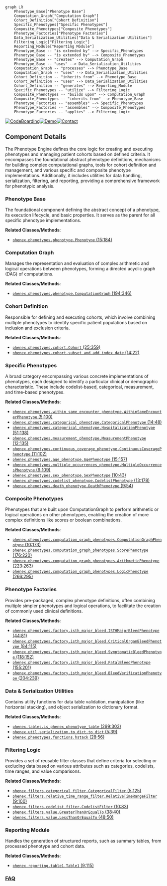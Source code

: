 ```mermaid
graph LR
    Phenotype_Base["Phenotype Base"]
    Computation_Graph["Computation Graph"]
    Cohort_Definition["Cohort Definition"]
    Specific_Phenotypes["Specific Phenotypes"]
    Composite_Phenotypes["Composite Phenotypes"]
    Phenotype_Factories["Phenotype Factories"]
    Data_Serialization_Utilities["Data & Serialization Utilities"]
    Filtering_Logic["Filtering Logic"]
    Reporting_Module["Reporting Module"]
    Phenotype_Base -- "is extended by" --> Specific_Phenotypes
    Phenotype_Base -- "is extended by" --> Composite_Phenotypes
    Phenotype_Base -- "creates" --> Computation_Graph
    Phenotype_Base -- "uses" --> Data_Serialization_Utilities
    Computation_Graph -- "processes" --> Phenotype_Base
    Computation_Graph -- "uses" --> Data_Serialization_Utilities
    Cohort_Definition -- "inherits from" --> Phenotype_Base
    Cohort_Definition -- "uses" --> Data_Serialization_Utilities
    Cohort_Definition -- "generates" --> Reporting_Module
    Specific_Phenotypes -- "utilize" --> Filtering_Logic
    Composite_Phenotypes -- "builds upon" --> Computation_Graph
    Composite_Phenotypes -- "inherits from" --> Phenotype_Base
    Phenotype_Factories -- "assembles" --> Specific_Phenotypes
    Phenotype_Factories -- "assembles" --> Composite_Phenotypes
    Phenotype_Factories -- "applies" --> Filtering_Logic
```
[![CodeBoarding](https://img.shields.io/badge/Generated%20by-CodeBoarding-9cf?style=flat-square)](https://github.com/CodeBoarding/CodeBoarding)[![Demo](https://img.shields.io/badge/Try%20our-Demo-blue?style=flat-square)](https://www.codeboarding.org/demo)[![Contact](https://img.shields.io/badge/Contact%20us%20-%20contact@codeboarding.org-lightgrey?style=flat-square)](mailto:contact@codeboarding.org)

## Component Details

The Phenotype Engine defines the core logic for creating and executing phenotypes and managing patient cohorts based on defined criteria. It encompasses the foundational abstract phenotype definitions, mechanisms for building complex computational graphs, tools for cohort definition and management, and various specific and composite phenotype implementations. Additionally, it includes utilities for data handling, serialization, filtering, and reporting, providing a comprehensive framework for phenotypic analysis.

### Phenotype Base
The foundational component defining the abstract concept of a phenotype, its execution lifecycle, and basic properties. It serves as the parent for all specific phenotype implementations.


**Related Classes/Methods**:

- <a href="https://github.com/Bayer-Group/PhenEx/blob/master/phenex/phenotypes/phenotype.py#L15-L184" target="_blank" rel="noopener noreferrer">`phenex.phenotypes.phenotype.Phenotype` (15:184)</a>


### Computation Graph
Manages the representation and evaluation of complex arithmetic and logical operations between phenotypes, forming a directed acyclic graph (DAG) of computations.


**Related Classes/Methods**:

- <a href="https://github.com/Bayer-Group/PhenEx/blob/master/phenex/phenotypes/phenotype.py#L194-L346" target="_blank" rel="noopener noreferrer">`phenex.phenotypes.phenotype.ComputationGraph` (194:346)</a>


### Cohort Definition
Responsible for defining and executing cohorts, which involve combining multiple phenotypes to identify specific patient populations based on inclusion and exclusion criteria.


**Related Classes/Methods**:

- <a href="https://github.com/Bayer-Group/PhenEx/blob/master/phenex/phenotypes/cohort.py#L25-L359" target="_blank" rel="noopener noreferrer">`phenex.phenotypes.cohort.Cohort` (25:359)</a>
- <a href="https://github.com/Bayer-Group/PhenEx/blob/master/phenex/phenotypes/cohort.py#L14-L22" target="_blank" rel="noopener noreferrer">`phenex.phenotypes.cohort.subset_and_add_index_date` (14:22)</a>


### Specific Phenotypes
A broad category encompassing various concrete implementations of phenotypes, each designed to identify a particular clinical or demographic characteristic. These include codelist-based, categorical, measurement, and time-based phenotypes.


**Related Classes/Methods**:

- <a href="https://github.com/Bayer-Group/PhenEx/blob/master/phenex/phenotypes/within_same_encounter_phenotype.py#L5-L100" target="_blank" rel="noopener noreferrer">`phenex.phenotypes.within_same_encounter_phenotype.WithinSameEncounterPhenotype` (5:100)</a>
- <a href="https://github.com/Bayer-Group/PhenEx/blob/master/phenex/phenotypes/categorical_phenotype.py#L14-L48" target="_blank" rel="noopener noreferrer">`phenex.phenotypes.categorical_phenotype.CategoricalPhenotype` (14:48)</a>
- <a href="https://github.com/Bayer-Group/PhenEx/blob/master/phenex/phenotypes/categorical_phenotype.py#L51-L138" target="_blank" rel="noopener noreferrer">`phenex.phenotypes.categorical_phenotype.HospitalizationPhenotype` (51:138)</a>
- <a href="https://github.com/Bayer-Group/PhenEx/blob/master/phenex/phenotypes/measurement_phenotype.py#L12-L135" target="_blank" rel="noopener noreferrer">`phenex.phenotypes.measurement_phenotype.MeasurementPhenotype` (12:135)</a>
- <a href="https://github.com/Bayer-Group/PhenEx/blob/master/phenex/phenotypes/continuous_coverage_phenotype.py#L11-L102" target="_blank" rel="noopener noreferrer">`phenex.phenotypes.continuous_coverage_phenotype.ContinuousCoveragePhenotype` (11:102)</a>
- <a href="https://github.com/Bayer-Group/PhenEx/blob/master/phenex/phenotypes/age_phenotype.py#L15-L157" target="_blank" rel="noopener noreferrer">`phenex.phenotypes.age_phenotype.AgePhenotype` (15:157)</a>
- <a href="https://github.com/Bayer-Group/PhenEx/blob/master/phenex/phenotypes/multiple_occurrences_phenotype.py#L9-L109" target="_blank" rel="noopener noreferrer">`phenex.phenotypes.multiple_occurrences_phenotype.MultipleOccurrencesPhenotype` (9:109)</a>
- <a href="https://github.com/Bayer-Group/PhenEx/blob/master/phenex/phenotypes/sex_phenotype.py#L10-L43" target="_blank" rel="noopener noreferrer">`phenex.phenotypes.sex_phenotype.SexPhenotype` (10:43)</a>
- <a href="https://github.com/Bayer-Group/PhenEx/blob/master/phenex/phenotypes/codelist_phenotype.py#L13-L178" target="_blank" rel="noopener noreferrer">`phenex.phenotypes.codelist_phenotype.CodelistPhenotype` (13:178)</a>
- <a href="https://github.com/Bayer-Group/PhenEx/blob/master/phenex/phenotypes/death_phenotype.py#L9-L54" target="_blank" rel="noopener noreferrer">`phenex.phenotypes.death_phenotype.DeathPhenotype` (9:54)</a>


### Composite Phenotypes
Phenotypes that are built upon ComputationGraph to perform arithmetic or logical operations on other phenotypes, enabling the creation of more complex definitions like scores or boolean combinations.


**Related Classes/Methods**:

- <a href="https://github.com/Bayer-Group/PhenEx/blob/master/phenex/phenotypes/computation_graph_phenotypes.py#L10-L173" target="_blank" rel="noopener noreferrer">`phenex.phenotypes.computation_graph_phenotypes.ComputationGraphPhenotype` (10:173)</a>
- <a href="https://github.com/Bayer-Group/PhenEx/blob/master/phenex/phenotypes/computation_graph_phenotypes.py#L176-L220" target="_blank" rel="noopener noreferrer">`phenex.phenotypes.computation_graph_phenotypes.ScorePhenotype` (176:220)</a>
- <a href="https://github.com/Bayer-Group/PhenEx/blob/master/phenex/phenotypes/computation_graph_phenotypes.py#L223-L263" target="_blank" rel="noopener noreferrer">`phenex.phenotypes.computation_graph_phenotypes.ArithmeticPhenotype` (223:263)</a>
- <a href="https://github.com/Bayer-Group/PhenEx/blob/master/phenex/phenotypes/computation_graph_phenotypes.py#L266-L295" target="_blank" rel="noopener noreferrer">`phenex.phenotypes.computation_graph_phenotypes.LogicPhenotype` (266:295)</a>


### Phenotype Factories
Provides pre-packaged, complex phenotype definitions, often combining multiple simpler phenotypes and logical operations, to facilitate the creation of commonly used clinical definitions.


**Related Classes/Methods**:

- <a href="https://github.com/Bayer-Group/PhenEx/blob/master/phenex/phenotypes/factory/isth_major_bleed.py#L44-L81" target="_blank" rel="noopener noreferrer">`phenex.phenotypes.factory.isth_major_bleed.ISTHMajorBleedPhenotype` (44:81)</a>
- <a href="https://github.com/Bayer-Group/PhenEx/blob/master/phenex/phenotypes/factory/isth_major_bleed.py#L84-L115" target="_blank" rel="noopener noreferrer">`phenex.phenotypes.factory.isth_major_bleed.CriticalOrganBleedPhenotype` (84:115)</a>
- <a href="https://github.com/Bayer-Group/PhenEx/blob/master/phenex/phenotypes/factory/isth_major_bleed.py#L118-L152" target="_blank" rel="noopener noreferrer">`phenex.phenotypes.factory.isth_major_bleed.SymptomaticBleedPhenotype` (118:152)</a>
- <a href="https://github.com/Bayer-Group/PhenEx/blob/master/phenex/phenotypes/factory/isth_major_bleed.py#L155-L201" target="_blank" rel="noopener noreferrer">`phenex.phenotypes.factory.isth_major_bleed.FatalBleedPhenotype` (155:201)</a>
- <a href="https://github.com/Bayer-Group/PhenEx/blob/master/phenex/phenotypes/factory/isth_major_bleed.py#L204-L239" target="_blank" rel="noopener noreferrer">`phenex.phenotypes.factory.isth_major_bleed.BleedVerificationPhenotype` (204:239)</a>


### Data & Serialization Utilities
Contains utility functions for data table validation, manipulation (like horizontal stacking), and object serialization to dictionary format.


**Related Classes/Methods**:

- <a href="https://github.com/Bayer-Group/PhenEx/blob/master/phenex/tables.py#L299-L303" target="_blank" rel="noopener noreferrer">`phenex.tables.is_phenex_phenotype_table` (299:303)</a>
- <a href="https://github.com/Bayer-Group/PhenEx/blob/master/phenex/util/serialization/to_dict.py#L5-L39" target="_blank" rel="noopener noreferrer">`phenex.util.serialization.to_dict.to_dict` (5:39)</a>
- <a href="https://github.com/Bayer-Group/PhenEx/blob/master/phenex/phenotypes/functions.py#L28-L56" target="_blank" rel="noopener noreferrer">`phenex.phenotypes.functions.hstack` (28:56)</a>


### Filtering Logic
Provides a set of reusable filter classes that define criteria for selecting or excluding data based on various attributes such as categories, codelists, time ranges, and value comparisons.


**Related Classes/Methods**:

- <a href="https://github.com/Bayer-Group/PhenEx/blob/master/phenex/filters/categorical_filter.py#L5-L125" target="_blank" rel="noopener noreferrer">`phenex.filters.categorical_filter.CategoricalFilter` (5:125)</a>
- <a href="https://github.com/Bayer-Group/PhenEx/blob/master/phenex/filters/relative_time_range_filter.py#L9-L100" target="_blank" rel="noopener noreferrer">`phenex.filters.relative_time_range_filter.RelativeTimeRangeFilter` (9:100)</a>
- <a href="https://github.com/Bayer-Group/PhenEx/blob/master/phenex/filters/codelist_filter.py#L10-L83" target="_blank" rel="noopener noreferrer">`phenex.filters.codelist_filter.CodelistFilter` (10:83)</a>
- <a href="https://github.com/Bayer-Group/PhenEx/blob/master/phenex/filters/value.py#L38-L40" target="_blank" rel="noopener noreferrer">`phenex.filters.value.GreaterThanOrEqualTo` (38:40)</a>
- <a href="https://github.com/Bayer-Group/PhenEx/blob/master/phenex/filters/value.py#L48-L50" target="_blank" rel="noopener noreferrer">`phenex.filters.value.LessThanOrEqualTo` (48:50)</a>


### Reporting Module
Handles the generation of structured reports, such as summary tables, from processed phenotype and cohort data.


**Related Classes/Methods**:

- <a href="https://github.com/Bayer-Group/PhenEx/blob/master/phenex/reporting/table1.py#L9-L115" target="_blank" rel="noopener noreferrer">`phenex.reporting.table1.Table1` (9:115)</a>




### [FAQ](https://github.com/CodeBoarding/GeneratedOnBoardings/tree/main?tab=readme-ov-file#faq)